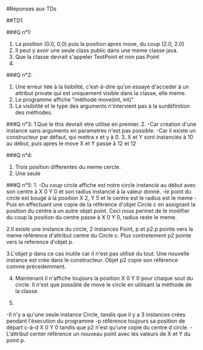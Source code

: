 
#Réponses aux TDs

##TD1

###Q n°1:

1. La position (0.0, 0,0) puis la position apres move, du coup (2.0, 2.0)
2. Il peut y avoir une seule class public dans une meme classe java.
3. Que la classe devrait s'appeler TestPoint et non pas Point
4.

###Q n°2: 
1. Une erreur liée à la lisibilité, c'est-à-dire qu'on essaye d'acceder à un
attribut private qui est uniquement visible dans la classe, elle meme.
2. Le programme affiche "méthode move(int, int)"
3. La visibilité et le type des arguments n'intervient pas à la surdéfinition
des méthodes.

###Q n°3:
1.Que le this devrait etre utilise en premier.
2.
-Car création d'une instance sans arguments en parametres n'est pas possible.
-Car il existe un constructeur par défaut, qui mettra x et y à 0.
3. X et Y sont instanciés à 10 au début, puis apres le move X et Y passe à
 12 et 12

###Q n°4:
1. Trois position differentes du meme cercle.
2. Une seule

###Q n°5:
1. 
-Du coup circle affiche est notre circle instancié au début avec son centre à X 0 Y 0
et son radius instancié à la valeur donné.
-le point du circle est bougé à la position X 2, Y 5 et le centre est le radius est le meme
-Puis en effectuant une copie de la référence d'objet Circle c en assignant la position du centre à un autre objet point. Ceci nous permet de le modifier du coup la position du centre passe à X 0 Y 0, radius reste le meme.

2.Il existe une instance du circle, 2 instances Point, p et p2.p pointe vers la meme référence d'attribut centre du Circle c. Plus contretement p2 pointe vers la reference d'objet p.

3.L'objet p dans ce cas inutile car il n'est pas utilisé du tout. Une nouvelle instance est crée dans le constructeur. Objet p2 copie son référence comme précedemment.

4. Maintenant il n'affiche toujours la position X 0 Y 0 pour chaque sout du circle.
Il n'est que possible de move le circle en utilisant la méthode de la classe.

5.
-Il n'y a qu'une seule instance Circle, tandis que il y a 3 instances crées pendant l'éxecution du programme
-p référence toujours sa position de départ c-à-d X 0 Y 0 tandis que p2 n'est qu'une copie du centre d circle.
-L'attribut center référence un nouveau point avec les valeurs de X et Y du point p.




